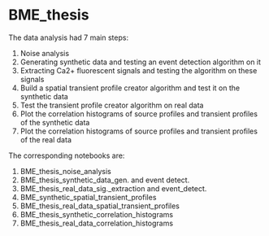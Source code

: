 # BME_thesis
The data analysis had 7 main steps:
1. Noise analysis
2. Generating synthetic data and testing an event detection algorithm on it
3. Extracting Ca2+ fluorescent signals and testing the algorithm on these signals
4. Build a spatial transient profile creator algorithm and test it on the synthetic data
5. Test the transient profile creator algorithm on real data
6. Plot the correlation histograms of source profiles and transient profiles of the synthetic data
7. Plot the correlation histograms of source profiles and transient profiles of the real data

The corresponding notebooks are:
1. BME_thesis_noise_analysis
2. BME_thesis_synthetic_data_gen. and event detect.
3. BME_thesis_real_data_sig._extraction and event_detect.
4. BME_synthetic_spatial_transient_profiles
5. BME_thesis_real_data_spatial_transient_profiles
6. BME_thesis_synthetic_correlation_histograms
7. BME_thesis_real_data_correlation_histograms
